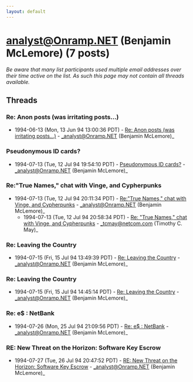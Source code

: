 ```yaml
---
layout: default
---
```


# analyst@Onramp.NET (Benjamin McLemore) (7 posts)

_Be aware that many list participants used multiple email addresses over their time active on the list. As such this page may not contain all threads available._

## Threads

### Re: Anon posts (was irritating posts...)
+ 1994-06-13 (Mon, 13 Jun 94 13:00:36 PDT) - [Re: Anon posts (was irritating posts...)](/archive/1994/06/206155f229791ec16727083532250f00132827472dcbd82853099c6311e137d3) - _analyst@Onramp.NET (Benjamin McLemore)_

### Pseudonymous ID cards?
+ 1994-07-13 (Tue, 12 Jul 94 19:54:10 PDT) - [Pseudonymous ID cards?](/archive/1994/07/a56fdf1d525f2c742a5d6e8d2b5f47628f4ac92a5989f8fb603cc7b04f8d6c4b) - _analyst@Onramp.NET (Benjamin McLemore)_

### Re:"True Names," chat with Vinge, and Cypherpunks
+ 1994-07-13 (Tue, 12 Jul 94 20:11:34 PDT) - [Re:"True Names," chat with Vinge, and Cypherpunks](/archive/1994/07/f2998dbf3dc5e1d1b891e4275eac2463b8b2e12f89fe7e6a0d3021a7b7bab6ca) - _analyst@Onramp.NET (Benjamin McLemore)_
  + 1994-07-13 (Tue, 12 Jul 94 20:58:34 PDT) - [Re: "True Names," chat with Vinge, and Cypherpunks](/archive/1994/07/1fb6b524e88e7736bd434a5f6ddb917776c990b69bc27d6107a496d308a10505) - _tcmay@netcom.com (Timothy C. May)_

### Re: Leaving the Country
+ 1994-07-15 (Fri, 15 Jul 94 13:49:39 PDT) - [Re: Leaving the Country](/archive/1994/07/6a4c626030f98caf57bbd12b1e5fba861308b0794dff1a53c21c0bd7b98c8b39) - _analyst@Onramp.NET (Benjamin McLemore)_

### Re: Leaving the Country
+ 1994-07-15 (Fri, 15 Jul 94 14:45:14 PDT) - [Re: Leaving the Country](/archive/1994/07/8a259dafa346c6e436501663555f55ebd87c754d95c04d24e464d4959074d4c9) - _analyst@Onramp.NET (Benjamin McLemore)_

### Re: e$ : NetBank
+ 1994-07-26 (Mon, 25 Jul 94 21:09:56 PDT) - [Re: e$ : NetBank](/archive/1994/07/deb2f77b166c4e66aff3813172a85600ddb7d7342ef64862df3020abb0e1b5b0) - _analyst@Onramp.NET (Benjamin McLemore)_

### RE: New Threat on the Horizon: Software Key Escrow
+ 1994-07-27 (Tue, 26 Jul 94 20:47:52 PDT) - [RE: New Threat on the Horizon: Software Key Escrow](/archive/1994/07/af05c0197653c028607087d0e96e0d6510759c36a501d8ed6f6b153c25f3167a) - _analyst@Onramp.NET (Benjamin McLemore)_

